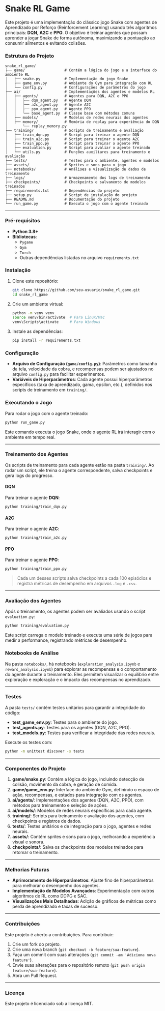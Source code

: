 
# Snake RL Game

Este projeto é uma implementação do clássico jogo Snake com agentes de Aprendizado por Reforço (Reinforcement Learning) usando três algoritmos principais: **DQN**, **A2C** e **PPO**. O objetivo é treinar agentes que possam aprender a jogar Snake de forma autônoma, maximizando a pontuação ao consumir alimentos e evitando colisões.

### Estrutura do Projeto

```
snake_rl_game/
├── game/                  # Contém a lógica do jogo e a interface do ambiente RL
│   ├── snake.py           # Implementação do jogo Snake
│   ├── game_env.py        # Ambiente do Gym para integração com RL
│   └── config.py          # Configurações de parâmetros do jogo
├── ai/                    # Implementações dos agentes e modelos RL
│   ├── agents/            # Agentes para DQN, A2C e PPO
│   │   ├── dqn_agent.py   # Agente DQN
│   │   ├── a2c_agent.py   # Agente A2C
│   │   ├── ppo_agent.py   # Agente PPO
│   │   └── base_agent.py  # Classe base com métodos comuns
│   ├── models/            # Modelos de redes neurais dos agentes
│   ├── memory/            # Memória de replay para experiência do DQN
│       └── replay_memory.py
├── training/              # Scripts de treinamento e avaliação
│   ├── train_dqn.py       # Script para treinar o agente DQN
│   ├── train_a2c.py       # Script para treinar o agente A2C
│   ├── train_ppo.py       # Script para treinar o agente PPO
│   ├── evaluation.py      # Script para avaliar o agente treinado
│   └── utils.py           # Funções auxiliares para treinamento e avaliação
├── tests/                 # Testes para o ambiente, agentes e modelos
├── assets/                # Sprites e sons para o jogo
├── notebooks/             # Análises e visualização de dados de treinamento
├── logs/                  # Armazenamento dos logs de treinamento
├── checkpoints/           # Checkpoints e salvamento de modelos treinados
├── requirements.txt       # Dependências do projeto
├── setup.py               # Script de instalação do projeto
├── README.md              # Documentação do projeto
└── run_game.py            # Executa o jogo com o agente treinado
```

---

### Pré-requisitos

- **Python 3.8+**
- **Bibliotecas**:
  - `Pygame`
  - `Gym`
  - `Torch`
  - Outras dependências listadas no arquivo `requirements.txt`

### Instalação

1. Clone este repositório:
   ```bash
   git clone https://github.com/seu-usuario/snake_rl_game.git
   cd snake_rl_game
   ```

2. Crie um ambiente virtual:
   ```bash
   python -m venv venv
   source venv/bin/activate  # Para Linux/Mac
   venv\Scripts\activate     # Para Windows
   ```

3. Instale as dependências:
   ```bash
   pip install -r requirements.txt
   ```

### Configuração

- **Arquivo de Configuração (`game/config.py`)**: Parâmetros como tamanho da tela, velocidade da cobra, e recompensas podem ser ajustados no arquivo `config.py` para facilitar experimentos.
- **Variáveis de Hiperparâmetros**: Cada agente possui hiperparâmetros específicos (taxa de aprendizado, gama, epsilon, etc.), definidos nos scripts de treinamento em `training/`.

### Executando o Jogo

Para rodar o jogo com o agente treinado:

```bash
python run_game.py
```

Este comando executa o jogo Snake, onde o agente RL irá interagir com o ambiente em tempo real.

---

### Treinamento dos Agentes

Os scripts de treinamento para cada agente estão na pasta `training/`. Ao rodar um script, ele treina o agente correspondente, salva checkpoints e gera logs do progresso. 

#### DQN
Para treinar o agente **DQN**:
```bash
python training/train_dqn.py
```

#### A2C
Para treinar o agente **A2C**:
```bash
python training/train_a2c.py
```

#### PPO
Para treinar o agente **PPO**:
```bash
python training/train_ppo.py
```

> Cada um desses scripts salva checkpoints a cada 100 episódios e registra métricas de desempenho em arquivos `.log` e `.csv`.

---

### Avaliação dos Agentes

Após o treinamento, os agentes podem ser avaliados usando o script `evaluation.py`:

```bash
python training/evaluation.py
```

Este script carrega o modelo treinado e executa uma série de jogos para medir a performance, registrando métricas de desempenho.

### Notebooks de Análise

Na pasta `notebooks/`, há notebooks (`exploration_analysis.ipynb` e `reward_analysis.ipynb`) para explorar as recompensas e o comportamento do agente durante o treinamento. Eles permitem visualizar o equilíbrio entre exploração e exploração e o impacto das recompensas no aprendizado.

---

### Testes

A pasta `tests/` contém testes unitários para garantir a integridade do código:

- **test_game_env.py**: Testes para o ambiente do jogo.
- **test_agents.py**: Testes para os agentes (DQN, A2C, PPO).
- **test_models.py**: Testes para verificar a integridade das redes neurais.

Execute os testes com:
```bash
python -m unittest discover -s tests
```

---

### Componentes do Projeto

1. **game/snake.py**: Contém a lógica do jogo, incluindo detecção de colisão, movimento da cobra, e geração de comida.
2. **game/game_env.py**: Interface do ambiente Gym, definindo o espaço de ação, recompensas, e estados para integração com os agentes.
3. **ai/agents/**: Implementações dos agentes (DQN, A2C, PPO), com métodos para treinamento e seleção de ações.
4. **ai/models/**: Modelos de redes neurais específicas para cada agente.
5. **training/**: Scripts para treinamento e avaliação dos agentes, com checkpoints e registros de dados.
6. **tests/**: Testes unitários e de integração para o jogo, agentes e redes neurais.
7. **assets/**: Contém sprites e sons para o jogo, melhorando a experiência visual e sonora.
8. **checkpoints/**: Salva os checkpoints dos modelos treinados para retomar o treinamento.

---

### Melhorias Futuras

- **Aprimoramento de Hiperparâmetros**: Ajuste fino de hiperparâmetros para melhorar o desempenho dos agentes.
- **Implementação de Modelos Avançados**: Experimentação com outros algoritmos de RL como DDPG e SAC.
- **Visualizações Mais Detalhadas**: Adição de gráficos de métricas como perda de aprendizado e taxas de sucesso.

---

### Contribuições

Este projeto é aberto a contribuições. Para contribuir:

1. Crie um fork do projeto.
2. Crie uma nova branch (`git checkout -b feature/sua-feature`).
3. Faça um commit com suas alterações (`git commit -am 'Adiciona nova feature'`).
4. Envie suas alterações para o repositório remoto (`git push origin feature/sua-feature`).
5. Abra um Pull Request.

---

### Licença

Este projeto é licenciado sob a licença MIT.
